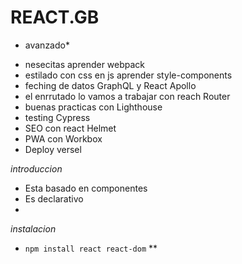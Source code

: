 # REACT.__GB__
* avanzado*
- nesecitas aprender webpack
- estilado con css en js aprender style-components
- feching de datos GraphQL y React Apollo
- el enrrutado lo vamos a trabajar con reach Router
- buenas practicas con Lighthouse 
- testing Cypress
- SEO con react Helmet
- PWA con Workbox
- Deploy versel

*introduccion*
- Esta basado en componentes
- Es declarativo
- 
*instalacion*
- `npm install react react-dom`
**
